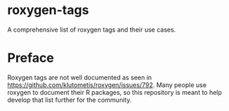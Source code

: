 # roxygen-tags
A comprehensive list of roxygen tags and their use cases.

# Preface
Roxygen tags are not well documented as seen in https://github.com/klutometis/roxygen/issues/792.  Many people use roxygen to document their R packages, so this repository is meant to help develop that list further for the community.
